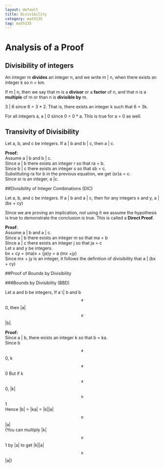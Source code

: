 ```yaml
---
layout: default
title: Divisibility
category: math135
tag: math135
---
```

# Analysis of a Proof

## Divisibility of integers

An integer m **divides** an integer n, and we write m \| n, when there exists an integer k so n = km.

If m \| n, then we say that m is a **divisor** or a **factor** of n, and that n is a **multiple** of m or than n is **divisible by** m.

3 \| 6 since 6 = 3 * 2. That is, there exists an integer k such that 6 = 3k.

For all integers a, a \| 0 siince 0 = 0 * a. This is true for a = 0 as well.

## Transivity of Divisibility

Let a, b, and c be integers. If a \| b and b \| c, then a \| c.

**Proof:**    
Assume a \| b and b \| c.  
Since a \| b there exists an integer r so that ra = b.  
Since b \| c there exists an integer s so that sb = c.  
Substituting ra for b in the previous equation, we get (sr)a = c.  
Since sr is an integer, a \|c.

##Divisibility of Integer Combinations (DIC)

Let a, b, and c be integers. If a \| b and a \| c, then for any integers x and y, a \| (bx + cy)

Since we are proving an implication, not using it we assume the hypothesis is true to demonstrate the conclusion is true. This is called a **Direct Proof**.

**Proof**:  
Assume a \| b and a \| c.  
Since a \| b there exists an integer m so that ma = b  
Since a \| c there exists an integer j so that ja = c  
Let x and y be integers.  
bx + cy = (ma)x + (ja)y = a (mx +jy)  
Since mx + jy is an integer, it follows the definition of divisibility that a \| (bx + cy)  


##Proof of Bounds by Divisibility  

###Bounds by Divisibility (BBD)

Let a and b be integers, If a \\| b and b $$\ne$$ 0, then \|a\| $$\le$$ \|b\|.

**Proof:**  
Since a \| b, there exists an integer k so that b = ka.  
Since b $$\ne$$ 0, k $$\ne$$ 0
But if k $$\ne$$ 0, \|k\| $$\ge$$ 1  
Hence \|b\| = \|ka\| = \|k\|\|a\| $$\ge$$ \|a\|  
(You can multiply \|k\| $$\ge$$ 1 by \|a\| to get \|k\|\|a\| $$\ge$$ \|a\|)
